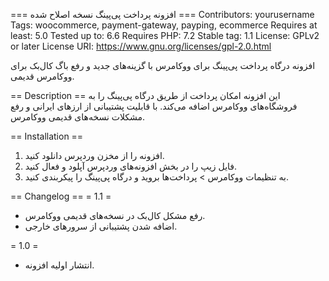 === افزونه پرداخت پی‌پینگ نسخه اصلاح شده ===
Contributors: yourusername
Tags: woocommerce, payment-gateway, payping, ecommerce
Requires at least: 5.0
Tested up to: 6.6
Requires PHP: 7.2
Stable tag: 1.1
License: GPLv2 or later
License URI: https://www.gnu.org/licenses/gpl-2.0.html

افزونه درگاه پرداخت پی‌پینگ برای ووکامرس با گزینه‌های جدید و رفع باگ کال‌بک برای ووکامرس قدیمی.

== Description ==
این افزونه امکان پرداخت از طریق درگاه پی‌پینگ را به فروشگاه‌های ووکامرس اضافه می‌کند. با قابلیت پشتیبانی از ارزهای ایرانی و رفع مشکلات نسخه‌های قدیمی ووکامرس.

== Installation ==
1. افزونه را از مخزن وردپرس دانلود کنید.
2. فایل زیپ را در بخش افزونه‌های وردپرس آپلود و فعال کنید.
3. به تنظیمات ووکامرس > پرداخت‌ها بروید و درگاه پی‌پینگ را پیکربندی کنید.

== Changelog ==
= 1.1 =
* رفع مشکل کال‌بک در نسخه‌های قدیمی ووکامرس.
* اضافه شدن پشتیبانی از سرورهای خارجی.

= 1.0 =
* انتشار اولیه افزونه.
